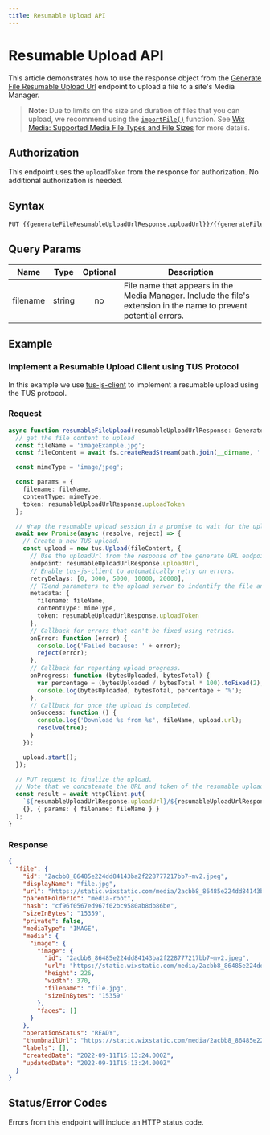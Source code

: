 ```yaml
---
title: Resumable Upload API
---
```


# Resumable Upload API
This article demonstrates how to use the response object from the [Generate File Resumable Upload Url](wix-media-v2/files/generatefileresumableuploadurl) endpoint to upload a file to a site's Media Manager. 

>**Note:** Due to limits on the size and duration of files that you can upload, we recommend using the [`importFile()`](wix-media-v2/files/importfile) function. See [Wix Media: Supported Media File Types and File Sizes](https://support.wix.com/en/article/wix-media-supported-media-file-types-and-file-sizes) for more details.

## Authorization
This endpoint uses the `uploadToken` from the response for authorization.
No additional authorization is needed.
                      
## Syntax

```html
PUT {{generateFileResumableUploadUrlResponse.uploadUrl}}/{{generateFileResumableUploadUrlResponse.uploadToken}}
```

## Query Params
| Name      | Type    | Optional   | Description                                                                                                                             |
|-----------|---------|:----------:|-----------------------------------------------------------------------------------------------------------------------------------------|
| filename  | string  |     no     | File name that appears in the Media Manager. Include the file's extension in the name to prevent potential errors. |

## Example
### Implement a Resumable Upload Client using TUS Protocol
In this example we use [tus-js-client](https://github.com/tus/tus-js-client/) to implement a resumable upload using the TUS protocol. 

### Request
```typescript
async function resumableFileUpload(resumableUploadUrlResponse: GenerateFileResumableUploadUrlResponse): Upload {
  // get the file content to upload
  const fileName = 'imageExample.jpg';
  const fileContent = await fs.createReadStream(path.join(__dirname, '..', 'files', fileName));

  const mimeType = 'image/jpeg';

  const params = {
    filename: fileName,
    contentType: mimeType,
    token: resumableUploadUrlResponse.uploadToken
  };

  // Wrap the resumable upload session in a promise to wait for the upload to finish.
  await new Promise(async (resolve, reject) => {
    // Create a new TUS upload.
    const upload = new tus.Upload(fileContent, {
      // Use the uploadUrl from the response of the generate URL endpoint.
      endpoint: resumableUploadUrlResponse.uploadUrl,
      // Enable tus-js-client to automatically retry on errors.
      retryDelays: [0, 3000, 5000, 10000, 20000],
      // TSend parameters to the upload server to indentify the file and authentication token.
      metadata: {
        filename: fileName,
        contentType: mimeType,
        token: resumableUploadUrlResponse.uploadToken
      },
      // Callback for errors that can't be fixed using retries.
      onError: function (error) {
        console.log('Failed because: ' + error);
        reject(error);
      },
      // Callback for reporting upload progress.
      onProgress: function (bytesUploaded, bytesTotal) {
        var percentage = (bytesUploaded / bytesTotal * 100).toFixed(2);
        console.log(bytesUploaded, bytesTotal, percentage + '%');
      },
      // Callback for once the upload is completed.
      onSuccess: function () {
        console.log('Download %s from %s', fileName, upload.url);
        resolve(true);
      }
    });

    upload.start();
  });

  // PUT request to finalize the upload.
  // Note that we concatenate the URL and token of the resumable upload response.
  const result = await httpClient.put(
    `${resumableUploadUrlResponse.uploadUrl}/${resumableUploadUrlResponse.uploadToken}`,
    {}, { params: { filename: fileName } }
  );
}
```


### Response
```json
{
  "file": {
    "id": "2acbb8_86485e224dd84143ba2f228777217bb7~mv2.jpeg",
    "displayName": "file.jpg",
    "url": "https://static.wixstatic.com/media/2acbb8_86485e224dd84143ba2f228777217bb7~mv2.jpeg",
    "parentFolderId": "media-root",
    "hash": "cf96f0567ed967f02bc9580ab8db86be",
    "sizeInBytes": "15359",
    "private": false,
    "mediaType": "IMAGE",
    "media": {
      "image": {
        "image": {
          "id": "2acbb8_86485e224dd84143ba2f228777217bb7~mv2.jpeg",
          "url": "https://static.wixstatic.com/media/2acbb8_86485e224dd84143ba2f228777217bb7~mv2.jpeg",
          "height": 226,
          "width": 370,
          "filename": "file.jpg",
          "sizeInBytes": "15359"
        },
        "faces": []
      }
    },
    "operationStatus": "READY",
    "thumbnailUrl": "https://static.wixstatic.com/media/2acbb8_86485e224dd84143ba2f228777217bb7~mv2.jpeg",
    "labels": [],
    "createdDate": "2022-09-11T15:13:24.000Z",
    "updatedDate": "2022-09-11T15:13:24.000Z"
  }
}
```


## Status/Error Codes
Errors from this endpoint will include an HTTP status code.
        

